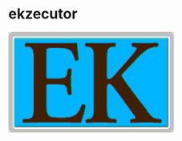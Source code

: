 # ekzecutor

![EK](https://raw.githubusercontent.com/libetl/ekzecutor/master/src/pic/spsc.bmp "EK")
